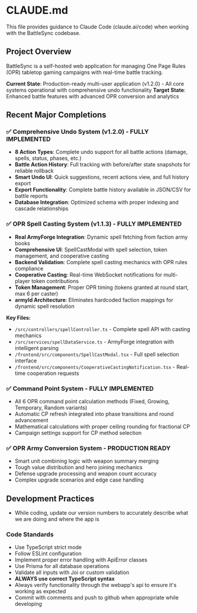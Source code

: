 # CLAUDE.md

This file provides guidance to Claude Code (claude.ai/code) when working with the BattleSync codebase.

## Project Overview

BattleSync is a self-hosted web application for managing One Page Rules (OPR) tabletop gaming campaigns with real-time battle tracking. 

**Current State**: Production-ready multi-user application (v1.2.0) - All core systems operational with comprehensive undo functionality
**Target State**: Enhanced battle features with advanced OPR conversion and analytics

## Recent Major Completions

### ✅ **Comprehensive Undo System (v1.2.0)** - FULLY IMPLEMENTED
- **8 Action Types**: Complete undo support for all battle actions (damage, spells, status, phases, etc.)
- **Battle Action History**: Full tracking with before/after state snapshots for reliable rollback
- **Smart Undo UI**: Quick suggestions, recent actions view, and full history export
- **Export Functionality**: Complete battle history available in JSON/CSV for battle reports
- **Database Integration**: Optimized schema with proper indexing and cascade relationships

### ✅ **OPR Spell Casting System (v1.1.3)** - FULLY IMPLEMENTED
- **Real ArmyForge Integration**: Dynamic spell fetching from faction army books
- **Comprehensive UI**: SpellCastModal with spell selection, token management, and cooperative casting
- **Backend Validation**: Complete spell casting mechanics with OPR rules compliance
- **Cooperative Casting**: Real-time WebSocket notifications for multi-player token contributions
- **Token Management**: Proper OPR timing (tokens granted at round start, max 6 per caster)
- **armyId Architecture**: Eliminates hardcoded faction mappings for dynamic spell resolution

**Key Files:**
- `/src/controllers/spellController.ts` - Complete spell API with casting mechanics
- `/src/services/spellDataService.ts` - ArmyForge integration with intelligent parsing
- `/frontend/src/components/SpellCastModal.tsx` - Full spell selection interface
- `/frontend/src/components/CooperativeCastingNotification.tsx` - Real-time cooperation requests

### ✅ **Command Point System** - FULLY IMPLEMENTED
- All 6 OPR command point calculation methods (Fixed, Growing, Temporary, Random variants)
- Automatic CP refresh integrated into phase transitions and round advancement
- Mathematical calculations with proper ceiling rounding for fractional CP
- Campaign settings support for CP method selection

### ✅ **OPR Army Conversion System** - PRODUCTION READY
- Smart unit combining logic with weapon summary merging
- Tough value distribution and hero joining mechanics
- Defense upgrade processing and weapon count accuracy
- Complex upgrade scenarios and edge case handling

## Development Practices
- While coding, update our version numbers to accurately describe what we are doing and where the app is

### Code Standards
- Use TypeScript strict mode
- Follow ESLint configuration
- Implement proper error handling with ApiError classes
- Use Prisma for all database operations
- Validate all inputs with Joi or custom validation
- **ALWAYS use correct TypeScript syntax**
- Always verify functionality through the webapp's api to ensure it's working as expected
- Commit with comments and push to github when appropriate while developing